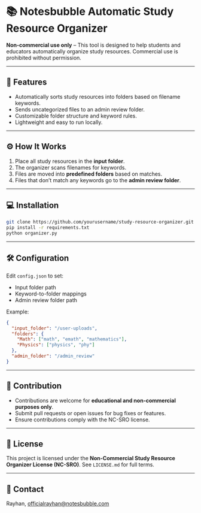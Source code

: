 # 📚 Notesbubble Automatic Study Resource Organizer

**Non-commercial use only** – This tool is designed to help students and educators automatically organize study resources. Commercial use is prohibited without permission.

---

## 🚀 Features
- Automatically sorts study resources into folders based on filename keywords.  
- Sends uncategorized files to an admin review folder.  
- Customizable folder structure and keyword rules.  
- Lightweight and easy to run locally.

---

## ⚙️ How It Works
1. Place all study resources in the **input folder**.  
2. The organizer scans filenames for keywords.  
3. Files are moved into **predefined folders** based on matches.  
4. Files that don’t match any keywords go to the **admin review folder**.

---

## 💻 Installation
```bash
git clone https://github.com/yourusername/study-resource-organizer.git
pip install -r requirements.txt
python organizer.py
````

---

## 🛠 Configuration

Edit `config.json` to set:

* Input folder path
* Keyword-to-folder mappings
* Admin review folder path

Example:

```json
{
  "input_folder": "/user-uploads",
  "folders": {
    "Math": ["math", "emath", "mathematics"],
    "Physics": ["physics", "phy"]
  },
  "admin_folder": "/admin_review"
}
```

---

## 📝 Contribution

* Contributions are welcome for **educational and non-commercial purposes only**.
* Submit pull requests or open issues for bug fixes or features.
* Ensure contributions comply with the NC-SRO license.

---

## 📄 License

This project is licensed under the **Non-Commercial Study Resource Organizer License (NC-SRO)**.
See `LICENSE.md` for full terms.

---

## 📧 Contact

Rayhan, officialrayhan@notesbubble.com

```
```

